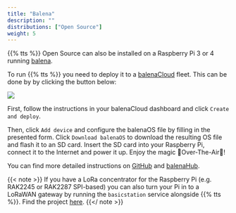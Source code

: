 ```yaml
---
title: "Balena"
description: ""
distributions: ["Open Source"]
weight: 5
---
```


{{% tts %}} Open Source can also be installed on a Raspberry Pi 3 or 4 running [balena](https://www.balena.io/). 

To run {{% tts %}} you need to  deploy it to a [balenaCloud](https://www.balena.io/cloud/) fleet. This can be done by by clicking the button below:

[![](https://www.balena.io/deploy.png)](https://dashboard.balena-cloud.com/deploy?repoUrl=https://github.com/xoseperez/balena-tts-lns)

First, follow the instructions in your balenaCloud dashboard and click `Create and deploy`.

Then, click `Add device` and configure the balenaOS file by filling in the presented form. Click `Download balenaOS` to download the resulting OS file and flash it to an SD card. Insert the SD card into your Raspberry Pi, connect it to the Internet and power it up. Enjoy the magic 🌟Over-The-Air🌟!

You can find more detailed instructions on [GitHub](https://github.com/xoseperez/the-things-stack-balena) and [balenaHub](https://hub.balena.io/g_xose_p_rez/tts-network-server).

{{< note >}}
If you have a LoRa concentrator for the Raspberry Pi (e.g. RAK2245 or RAK2287 SPI-based) you can also turn your Pi in to a LoRaWAN gateway by running the `basicstation` service alongside {{% tts %}}. Find the project [here](https://hub.balena.io/g_xose_p_rez/tts-network-server-basicstation). {{</ note >}}
